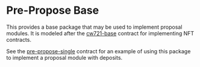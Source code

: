# Pre-Propose Base

This provides a base package that may be used to implement proposal
modules. It is modeled after the
[cw721-base](https://github.com/CosmWasm/cw-nfts/tree/27ffdc6c24c2d173be6c677d04bec1420191184d/contracts/cw721-base)
contract for implementing NFT contracts.

See the [pre-propose-single](../../contracts/cw-pre-propose-single)
contract for an example of using this package to implement a proposal
module with deposits.
